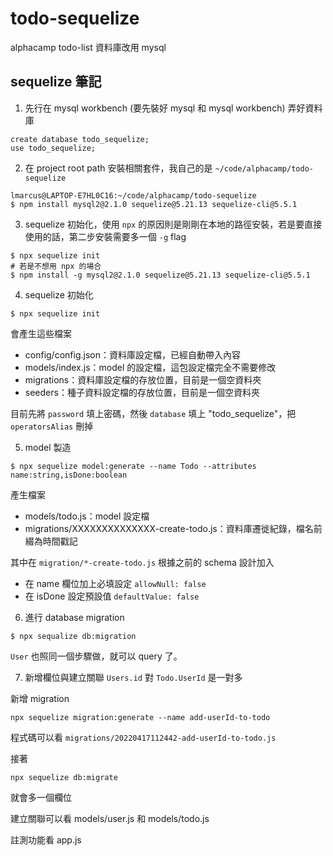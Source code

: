 # todo-sequelize
alphacamp todo-list 資料庫改用 mysql 

## sequelize 筆記
1. 先行在 mysql workbench (要先裝好 mysql 和 mysql workbench) 弄好資料庫
```
create database todo_sequelize;
use todo_sequelize;
```

2. 在 project root path 安裝相關套件，我自己的是 `~/code/alphacamp/todo-sequelize`
```
lmarcus@LAPTOP-E7HL0C16:~/code/alphacamp/todo-sequelize 
$ npm install mysql2@2.1.0 sequelize@5.21.13 sequelize-cli@5.5.1
```

3. sequelize 初始化，使用 `npx` 的原因則是剛剛在本地的路徑安裝，若是要直接使用的話，第二步安裝需要多一個 `-g` flag 
```
$ npx sequelize init
# 若是不想用 npx 的場合
$ npm install -g mysql2@2.1.0 sequelize@5.21.13 sequelize-cli@5.5.1
```

4. sequelize 初始化
```
$ npx sequelize init
```
會產生這些檔案
- config/config.json：資料庫設定檔，已經自動帶入內容
- models/index.js：model 的設定檔，這包設定檔完全不需要修改
- migrations：資料庫設定檔的存放位置，目前是一個空資料夾
- seeders：種子資料設定檔的存放位置，目前是一個空資料夾

目前先將 `password` 填上密碼，然後 `database` 填上 "todo_sequelize"，把` operatorsAlias` 刪掉

5. model 製造
 ```
 $ npx sequelize model:generate --name Todo --attributes name:string,isDone:boolean
 ```
 產生檔案
- models/todo.js：model 設定檔
- migrations/XXXXXXXXXXXXXX-create-todo.js：資料庫遷徙紀錄，檔名前綴為時間戳記

其中在 `migration/*-create-todo.js` 根據之前的 schema 設計加入

- 在 name 欄位加上必填設定 `allowNull: false`
- 在 isDone 設定預設值 `defaultValue: false`

6. 進行 database migration

```
$ npx sequalize db:migration
```

`User` 也照同一個步驟做，就可以 query 了。

7. 新增欄位與建立關聯
`Users.id` 對 `Todo.UserId` 是一對多

新增 migration
```
npx sequelize migration:generate --name add-userId-to-todo
```

程式碼可以看 `migrations/20220417112442-add-userId-to-todo.js`

接著
```
npx sequelize db:migrate
```
就會多一個欄位


建立關聯可以看 models/user.js 和 models/todo.js

註測功能看 app.js

